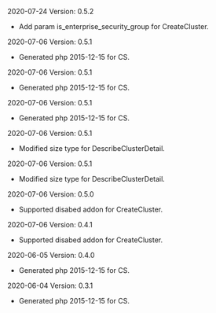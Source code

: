 2020-07-24 Version: 0.5.2
- Add param is_enterprise_security_group for CreateCluster.

2020-07-06 Version: 0.5.1
- Generated php 2015-12-15 for CS.

2020-07-06 Version: 0.5.1
- Generated php 2015-12-15 for CS.

2020-07-06 Version: 0.5.1
- Generated php 2015-12-15 for CS.

2020-07-06 Version: 0.5.1
- Modified size type for DescribeClusterDetail.

2020-07-06 Version: 0.5.1
- Modified size type for DescribeClusterDetail.

2020-07-06 Version: 0.5.0
- Supported disabed addon for CreateCluster.

2020-07-06 Version: 0.4.1
- Supported disabed addon for CreateCluster.

2020-06-05 Version: 0.4.0
- Generated php 2015-12-15 for CS.

2020-06-04 Version: 0.3.1
- Generated php 2015-12-15 for CS.

